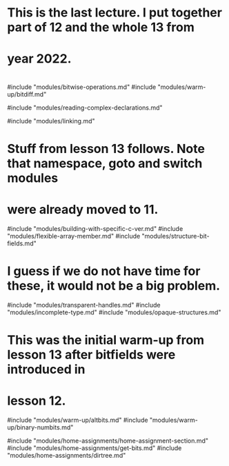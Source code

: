 #
# This is the last lecture.  I put together part of 12 and the whole 13 from
# year 2022.
#

#include "modules/bitwise-operations.md"
#include "modules/warm-up/bitdiff.md"

#include "modules/reading-complex-declarations.md"

#include "modules/linking.md"

# Stuff from lesson 13 follows. Note that namespace, goto and switch modules
# were already moved to 11.
#include "modules/building-with-specific-c-ver.md"
#include "modules/flexible-array-member.md"
#include "modules/structure-bit-fields.md"

# I guess if we do not have time for these, it would not be a big problem.
#include "modules/transparent-handles.md"
#include "modules/incomplete-type.md"
#include "modules/opaque-structures.md"

# This was the initial warm-up from lesson 13 after bitfields were introduced in
# lesson 12.
#include "modules/warm-up/altbits.md"
#include "modules/warm-up/binary-numbits.md"

#include "modules/home-assignments/home-assignment-section.md"
#include "modules/home-assignments/get-bits.md"
#include "modules/home-assignments/dirtree.md"
